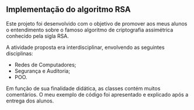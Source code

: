 ## Implementação do algoritmo RSA

Este projeto foi desenvolvido com o objetivo de promover aos meus alunos o entendimento sobre o famoso algoritmo de criptografia assimétrica conhecido pela sigla RSA.

A atividade proposta era interdisciplinar, envolvendo as seguintes disciplinas:
- Redes de Computadores;
- Segurança e Auditoria;
- POO.

Em função de sua finalidade didática, as classes contém muitos comentários. O meu exemplo de código foi apresentado e explicado após a entrega dos alunos.
